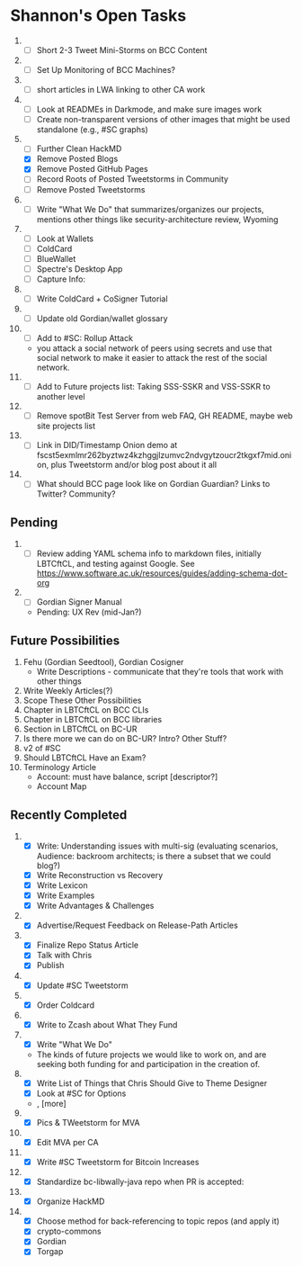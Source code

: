 # Shannon's Open Tasks

1. * [ ] Short 2-3 Tweet Mini-Storms on BCC Content
1. * [ ] Set Up Monitoring of BCC Machines?
1. * [ ] short articles in LWA linking to other CA work
1. * [ ] Look at READMEs in Darkmode, and make sure images work
   * [ ] Create non-transparent versions of other images that might be used standalone (e.g., #SC graphs)
1. * [ ] Further Clean HackMD
   * [X] Remove Posted Blogs
   * [X] Remove Posted GitHub Pages
   * [ ] Record Roots of Posted Tweetstorms in Community
   * [ ] Remove Posted Tweetstorms
1. * [ ] Write "What We Do" that summarizes/organizes our projects, mentions other things like security-architecture review, Wyoming
1. * [ ] Look at Wallets
   * [ ] ColdCard
   * [ ] BlueWallet
   * [ ] Spectre's Desktop App
   * [ ] Capture Info: 
1. * [ ] Write ColdCard + CoSigner Tutorial
1. * [ ] Update old Gordian/wallet glossary
1. * [ ] Add to #SC: Rollup Attack
   * you attack a social network of peers using secrets and use that social network to make it easier to attack the rest of the social network.
1. * [ ] Add to Future projects list: Taking SSS-SSKR and VSS-SSKR to another level
1. * [ ] Remove spotBit Test Server from web FAQ, GH README, maybe web site projects list
1. * [ ] Link in DID/Timestamp Onion demo at fscst5exmlmr262byztwz4kzhggjlzumvc2ndvgytzoucr2tkgxf7mid.onion, plus Tweetstorm and/or blog post about it all
1. * [ ] What should BCC page look like on Gordian Guardian? Links to Twitter? Community?

## Pending

1. * [ ] Review adding YAML schema info to markdown files, initially LBTCftCL, and testing against Google. See https://www.software.ac.uk/resources/guides/adding-schema-dot-org
1. * [ ] Gordian Signer Manual
   * Pending: UX Rev (mid-Jan?)

## Future Possibilities

1. Fehu (Gordian Seedtool), Gordian Cosigner
   * Write Descriptions - communicate that they're tools that work with other things
1. Write Weekly Articles(?)
1. Scope These Other Possibilities
1. Chapter in LBTCftCL on BCC CLIs
1. Chapter in LBTCftCL on BCC libraries
1. Section in LBTCftCL on BC-UR
1. Is there more we can do on BC-UR? Intro? Other Stuff?
1. v2 of #SC
1. Should LBTCftCL Have an Exam?
1. Terminology Article
   * Account: must have balance, script [descriptor?]
   * Account Map

## Recently Completed

1. * [X] Write: Understanding issues with multi-sig (evaluating scenarios, Audience: backroom architects; is there a subset that we could blog?)
   * [X] Write Reconstruction vs Recovery
   * [X] Write Lexicon
   * [X] Write Examples
   * [X] Write Advantages & Challenges
1. * [X] Advertise/Request Feedback on Release-Path Articles
1. * [X] Finalize Repo Status Article
   * [X] Talk with Chris
   * [X] Publish
1. * [X] Update #SC Tweetstorm
1. * [X] Order Coldcard
1. * [X] Write to Zcash about What They Fund
1. * [X] Write "What We Do"
   * The kinds of future projects we would like to work on, and are seeking both funding for and participation in the creation of.
1. * [X] Write List of Things that Chris Should Give to Theme Designer
   * [X] Look at #SC for Options
   * <!--posts-->, [more]
1. * [X] Pics & TWeetstorm for MVA
1. * [X] Edit MVA per CA
1. * [X] Write #SC Tweetstorm for Bitcoin Increases
1. * [X] Standardize bc-libwally-java repo when PR is accepted:
1. * [X] Organize HackMD
1. * [X] Choose method for back-referencing to topic repos (and apply it)
   * [X] crypto-commons
   * [X] Gordian
   * [X] Torgap
